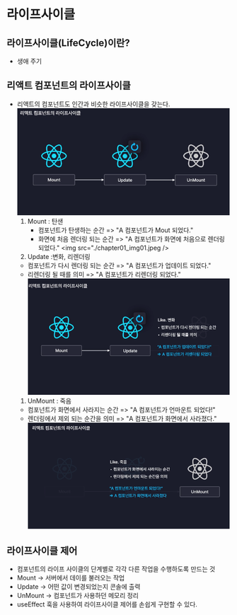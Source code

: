 # 라이프사이클

## 라이프사이클(LifeCycle)이란?

-   생애 주기

## 리액트 컴포넌트의 라이프사이클

-   리액트의 컴포넌트도 인간과 비슷한 라이프사이클을 갖는다.
    <img src="./chapter01_img00.jpeg" />
    1. Mount : 탄샌
        - 컴포넌트가 탄생하는 순간 => "A 컴포넌트가 Mout 되었다."
        - 화면에 처음 렌더링 되는 순간 => "A 컴포넌트가 화면에 처음으로 렌더링 되었다."
          <img src="./chapter01_img01.jpeg />
    2. Update :변화, 리렌더링
    -   컴포넌트가 다시 렌더링 되는 순간 => "A 컴포넌트가 업데이트 되었다."
    -   리렌더링 될 때를 의미 => "A 컴포넌트가 리렌더링 되었다."
        <img src="./chapter01_img02.jpeg" />
    1. UnMount : 죽음
    -   컴포넌트가 화면에서 사라지는 순간 => "A 컴포넌트가 언마운트 되었다!"
    -   렌더링에서 제외 되는 순간을 의미 => "A 컴포넌트가 화면에서 사라졌다."
        <img src="./chapter01_img03.jpeg" />

## 라이프사이클 제어

-   컴포넌트의 라이프 사이클의 단계별로 각각 다른 작업을 수행하도록 만드는 것
-   Mount -> 서버에서 데이를 불러오는 작업
-   Update -> 어떤 값이 변경되었는지 콘솔에 출력
-   UnMount -> 컴포넌트가 사용하던 메모리 정리
-   useEffect 훅을 사용하여 라이프사이클 제어를 손쉽게 구현할 수 있다.
